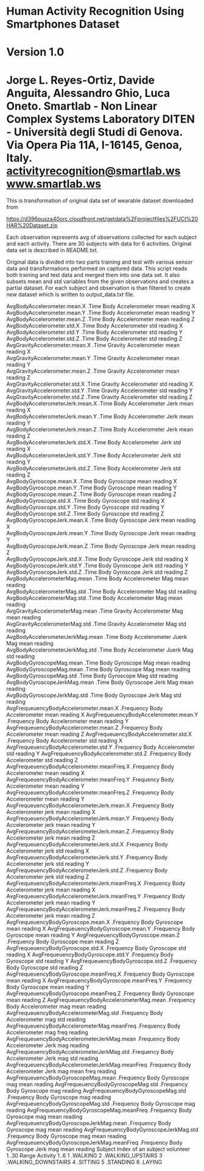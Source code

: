 Human Activity Recognition Using Smartphones Dataset
===========================================================
Version 1.0
===========================================================
Jorge L. Reyes-Ortiz, Davide Anguita, Alessandro Ghio, Luca Oneto.
Smartlab - Non Linear Complex Systems Laboratory
DITEN - Università degli Studi di Genova.
Via Opera Pia 11A, I-16145, Genoa, Italy.
activityrecognition@smartlab.ws
www.smartlab.ws
===========================================================
This is transformation of original data set of wearable dataset downloaded from 

https://d396qusza40orc.cloudfront.net/getdata%2Fprojectfiles%2FUCI%20HAR%20Dataset.zip 

Each observation represents avg of observations collected for each  subject and each activity. There are 30 subjects with data for 6 activities.  Original data set is described in README.txt. 

Original data is divided into two parts training and test with various sensor data and transformations performed on captured data. This script reads both training and test data and merged them into one data set. It also subsets mean and std variables from the given observations and creates a partial dataset. For each subject and observation is than filtered to create new dataset which is written to output_data.txt file. 


AvgBodyAccelerometer.mean.X
	.Time Body Accelerometer mean reading X  
AvgBodyAccelerometer.mean.Y
	.Time Body Accelerometer mean reading Y  
AvgBodyAccelerometer.mean.Z
	.Time Body Accelerometer mean reading Z  
AvgBodyAccelerometer.std.X
	.Time Body Accelerometer std reading X  
AvgBodyAccelerometer.std.Y
	.Time Body Accelerometer std reading Y  
AvgBodyAccelerometer.std.Z
	.Time Body Accelerometer std reading Z  
AvgGravityAccelerometer.mean.X
	.Time Gravity Accelerometer mean reading X  
AvgGravityAccelerometer.mean.Y
	.Time Gravity Accelerometer mean reading Y  
AvgGravityAccelerometer.mean.Z
	.Time Gravity Accelerometer mean reading Z  
AvgGravityAccelerometer.std.X
	.Time Gravity Accelerometer std reading X  
AvgGravityAccelerometer.std.Y
	.Time Gravity Accelerometer std reading Y  
AvgGravityAccelerometer.std.Z
	.Time Gravity Accelerometer std reading Z  
AvgBodyAccelerometerJerk.mean.X
	.Time Body Accelerometer Jerk mean reading X  
AvgBodyAccelerometerJerk.mean.Y
	.Time Body Accelerometer Jerk mean reading Y  
AvgBodyAccelerometerJerk.mean.Z
	.Time Body Accelerometer Jerk mean reading Z  
AvgBodyAccelerometerJerk.std.X
	.Time Body Accelerometer Jerk std reading X  
AvgBodyAccelerometerJerk.std.Y
	.Time Body Accelerometer Jerk std reading Y  
AvgBodyAccelerometerJerk.std.Z
	.Time Body Accelerometer Jerk std reading Z  
AvgBodyGyroscope.mean.X
	.Time Body Gyroscope mean reading X  
AvgBodyGyroscope.mean.Y
	.Time Body Gyroscope mean reading Y  
AvgBodyGyroscope.mean.Z
	.Time Body Gyroscope mean reading Z  
AvgBodyGyroscope.std.X
	.Time Body Gyroscope std reading X  
AvgBodyGyroscope.std.Y
	.Time Body Gyroscope std reading Y  
AvgBodyGyroscope.std.Z
	.Time Body Gyroscope std reading Z  
AvgBodyGyroscopeJerk.mean.X
	.Time Body Gyroscope Jerk mean reading X  
AvgBodyGyroscopeJerk.mean.Y
	.Time Body Gyroscope Jerk mean reading Y  
AvgBodyGyroscopeJerk.mean.Z
	.Time Body Gyroscope Jerk mean reading Z  
AvgBodyGyroscopeJerk.std.X
	.Time Body Gyroscope Jerk std reading X  
AvgBodyGyroscopeJerk.std.Y
	.Time Body Gyroscope Jerk std reading Y  
AvgBodyGyroscopeJerk.std.Z
	.Time Body Gyroscope Jerk std reading Z  
AvgBodyAccelerometerMag.mean
	.Time Body Accelerometer Mag mean reading   
AvgBodyAccelerometerMag.std
	.Time Body Accelerometer Mag std reading   
AvgBodyAccelerometerMag.std
	.Time Body Accelerometer Mag mean reading   
AvgGravityAccelerometerMag.mean
	.Time Gravity Accelerometer Mag mean reading   
AvgGravityAccelerometerMag.std
	.Time Gravity Accelerometer Mag std reading   
AvgBodyAccelerometerJerkMag.mean
	.Time Body Accelerometer Juerk Mag mean reading   
AvgBodyAccelerometerJerkMag.std
	.Time Body Accelerometer Juerk Mag std reading   
AvgBodyGyroscopeMag.mean
	.Time Body Gyroscope Mag mean reading   
AvgBodyGyroscopeMag.mean
	.Time Body Gyroscope Mag mean reading   
AvgBodyGyroscopeMag.std
	.Time Body Gyroscope Mag std reading   
AvgBodyGyroscopeJerkMag.mean
	.Time Body Gyroscope Jerk Mag mean reading   
AvgBodyGyroscopeJerkMag.std
	.Time Body Gyroscope Jerk Mag std reading   
AvgFrequeuencyBodyAccelerometer.mean.X
	.Frequency Body Accelerometer mean reading X
AvgFrequeuencyBodyAccelerometer.mean.Y
	.Frequency Body Accelerometer mean reading Y
AvgFrequeuencyBodyAccelerometer.mean.Z
	.Frequency Body Accelerometer mean reading Z
AvgFrequeuencyBodyAccelerometer.std.X
	.Frequency Body Accelerometer std reading X
AvgFrequeuencyBodyAccelerometer.std.Y
	.Frequency Body Accelerometer std reading Y
AvgFrequeuencyBodyAccelerometer.std.Z
	.Frequency Body Accelerometer std reading Z
AvgFrequeuencyBodyAccelerometer.meanFreq.X
	.Frequency Body Accelerometer mean reading X
AvgFrequeuencyBodyAccelerometer.meanFreq.Y
	.Frequency Body Accelerometer mean reading Y
AvgFrequeuencyBodyAccelerometer.meanFreq.Z
	.Frequency Body Accelerometer mean reading Y
AvgFrequeuencyBodyAccelerometerJerk.mean.X
	.Frequency Body Accelerometer jerk mean reading X
AvgFrequeuencyBodyAccelerometerJerk.mean.Y
	.Frequency Body Accelerometer jerk mean reading Y
AvgFrequeuencyBodyAccelerometerJerk.mean.Z
	.Frequency Body Accelerometer jerk mean reading Z
AvgFrequeuencyBodyAccelerometerJerk.std.X
	.Frequency Body Accelerometer jerk std reading X
AvgFrequeuencyBodyAccelerometerJerk.std.Y
	.Frequency Body Accelerometer jerk std reading Y
AvgFrequeuencyBodyAccelerometerJerk.std.Z
	.Frequency Body Accelerometer jerk std reading Z
AvgFrequeuencyBodyAccelerometerJerk.meanFreq.X
	.Frequency Body Accelerometer jerk mean reading X
AvgFrequeuencyBodyAccelerometerJerk.meanFreq.Y
	.Frequency Body Accelerometer jerk mean reading Y
AvgFrequeuencyBodyAccelerometerJerk.meanFreq.Z
	.Frequency Body Accelerometer jerk mean reading Z
AvgFrequeuencyBodyGyroscope.mean.X
	.Frequency Body Gyroscope mean reading X
AvgFrequeuencyBodyGyroscope.mean.Y
	.Frequency Body Gyroscope mean reading Y
AvgFrequeuencyBodyGyroscope.mean.Z
	.Frequency Body Gyroscope mean reading Z
AvgFrequeuencyBodyGyroscope.std.X
	.Frequency Body Gyroscope std reading X
AvgFrequeuencyBodyGyroscope.std.Y
	.Frequency Body Gyroscope std reading Y
AvgFrequeuencyBodyGyroscope.std.Z
	.Frequency Body Gyroscope std reading Z
AvgFrequeuencyBodyGyroscope.meanFreq.X
	.Frequency Body Gyroscope mean reading X
AvgFrequeuencyBodyGyroscope.meanFreq.Y
	.Frequency Body Gyroscope mean reading Y
AvgFrequeuencyBodyGyroscope.meanFreq.Z
	.Frequency Body Gyroscope mean reading Z
AvgFrequeuencyBodyAccelerometerMag.mean
	.Frequency Body Accelerometer mag mean reading 
AvgFrequeuencyBodyAccelerometerMag.std
	.Frequency Body Accelerometer mag std reading 
AvgFrequeuencyBodyAccelerometerMag.meanFreq
	.Frequency Body Accelerometer mag freq reading 
AvgFrequeuencyBodyAccelerometerJerkMag.mean
	.Frequency Body Accelerometer Jerk mag reading 
AvgFrequeuencyBodyAccelerometerJerkMag.std
	.Frequency Body Accelerometer Jerk mag std reading 
AvgFrequeuencyBodyAccelerometerJerkMag.meanFreq
	.Frequency Body Accelerometer Jerk mag mean freq reading 
AvgFrequeuencyBodyGyroscopeMag.mean
	.Frequency Body Gyroscope mag mean reading 
AvgFrequeuencyBodyGyroscopeMag.std
	.Frequency Body Gyroscope mag reading 
AvgFrequeuencyBodyGyroscopeMag.std
	.Frequency Body Gyroscope mag reading 
AvgFrequeuencyBodyGyroscopeMag.std
	.Frequency Body Gyroscope mag reading 
AvgFrequeuencyBodyGyroscopeMag.meanFreq
	.Frequency Body Gyroscope mag mean reading 
AvgFrequeuencyBodyGyroscopeJerkMag.mean
	.Frequency Body Gyroscope mag mean reading 
AvgFrequeuencyBodyGyroscopeJerkMag.std
	.Frequency Body Gyroscope mag mean reading 
AvgFrequeuencyBodyGyroscopeJerkMag.meanFreq
	.Frequency Body Gyroscope Jerk mag mean reading 
Subject
	Index of an subject volunteer 
	1..30 Range 
Activity
	1..6 
	1 .WALKING
	2 .WALKING_UPSTAIRS
	3 .WALKING_DOWNSTAIRS
	4 .SITTING
	5 .STANDING
	6 .LAYING
	
